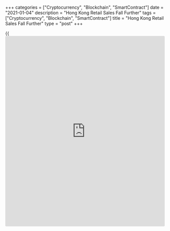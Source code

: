 +++
categories = ["Cryptocurrency", "Blockchain", "SmartContract"]
date = "2021-01-04"
description = "Hong Kong Retail Sales Fall Further"
tags = ["Cryptocurrency", "Blockchain", "SmartContract"]
title = "Hong Kong Retail Sales Fall Further"
type = "post"
+++

{{<iframe id="large-banner" src="https://www.bounty.group/#slide=9.0" width="100%" height="600" scrolling="no" style="border: 0px solid rgb(216, 221, 230); border-radius: 3px;">}}

Hong Kong's retail sales declined further in November, albeit at a
softer pace, figures from the Census and Statistics Department showed on
Monday.

The retail sales volume declined 4.7 percent year-on-year in November,
following a 9.2 percent fall in October.

The value of retail sales decreased 4.0 percent annually in November,
following a 8.7 percent decline in the preceding month.

Sales value of jewelry, watches and clocks, and valuable gifts declined
16.1 percent annually in November. Sales of clothing, footwear and
allied products fell 14.1 percent and those of other consumer goods
decreased 11.6 percent.

Prices for food, alcoholic drinks and tobacco and fuels fell by 8.8
percent and 5.5 percent, respectively.

The government spokesman said that as inbound tourism remains at a
standstill, and the fourth wave of the local epidemic has weighed on
local consumption sentiment since the latter part of November, the
[business][1] environment of the retail trade will remain challenging in
the near term.

For comments and feedback [contact](https://www.playgroundfx.com/contact/): editorial@rtt[news](https://www.letsplayfx.com/blog/forex-news-website/).com

[Economic News][2]

 **What parts of the world are seeing the best (and worst) economic
performances lately? Click[here][3] to check out our [Econ Scorecard][3]
and find out! See up-to-the-moment [ranking](https://www.playgroundfx.com/blog/crypto-exchange-ranking/)s for the best and worst
performers in [GDP][4], [unemployment rate][5], [inflation][6] and much
more.**

   1. www.rtt[news](https://www.letsplayfx.com/blog/forex-news-website/).com/Content/Business.aspx
   2. www.rtt[news](https://www.letsplayfx.com/blog/forex-news-website/).com/Content/EconomicNews.aspx
   3. www.rtt[news](https://www.letsplayfx.com/blog/forex-news-website/).com/economic-scorecard/world-rank/unemployment-rate/highest-performance.aspx
   4. www.rtt[news](https://www.letsplayfx.com/blog/forex-news-website/).com/economic-scorecard/world-rank/GDP/highest-performance.aspx
   5. www.rtt[news](https://www.letsplayfx.com/blog/forex-news-website/).com/economic-scorecard/world-rank/unemployment-rate/lowest-performance.aspx
   6. www.rtt[news](https://www.letsplayfx.com/blog/forex-news-website/).com/economic-scorecard/world-rank/CPI/highest-performance.aspx